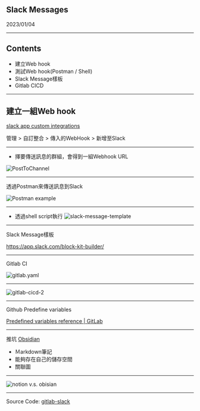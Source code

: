 ## Slack Messages
2023/01/04

---

## Contents
* 建立Web hook
* 測試Web hook(Postman / Shell)
* Slack Message樣板
* Gitlab CICD

---

## 建立一組Web hook

[slack app custom integrations](https://cnyesteam.slack.com/apps/manage/custom-integrations)


管理 > 自訂整合 > 傳入的WebHook > 新增至Slack

---

* 擇要傳送訊息的群組，會得到一組Webhook URL

![PostToChannel](postToChannel.png)

---

透過Postman來傳送訊息到Slack

![Postman example](postman.png)

---

* 透過shell script執行 
![slack-message-template](./slack-mseesage.png)

---

Slack Message樣板

https://app.slack.com/block-kit-builder/

---

Gitlab CI

![gitlab.yaml](gitlab-ci.png)

---

![gitlab-cicd-2](gitlab-cicd-2.png)

---

Github Predefine variables

[Predefined variables reference | GitLab](https://docs.gitlab.com/ee/ci/variables/predefined_variables.html)

---

推坑 [Obsidian](https://obsidian.md/)
* Ｍarkdown筆記
* 能夠存在自己的儲存空間
* 關聯圖

---

![notion v.s. obisian](notion_obsidian.png)

---

Source Code: [gitlab-slack](https://gitlab.cnyes.cool/taiyijiang/gitlab-slack/-/tree/master)